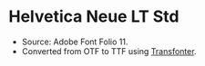 # Helvetica Neue LT Std

- Source: Adobe Font Folio 11.
- Converted from OTF to TTF using [Transfonter](https://transfonter.org/).
